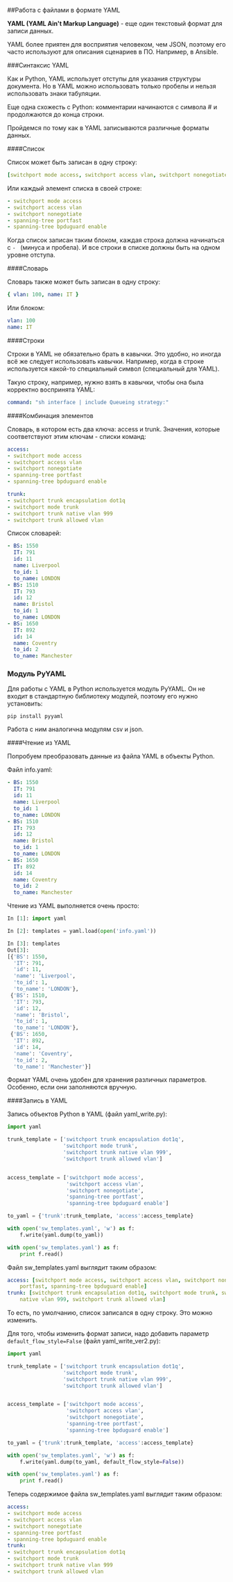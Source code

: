 ##Работа с файлами в формате YAML

__YAML (YAML Ain't Markup Language)__ - еще один текстовый формат для записи данных.

YAML более приятен для восприятия человеком, чем JSON, поэтому его часто используют для описания сценариев в ПО.
Например, в Ansible.

###Синтаксис YAML

Как и Python, YAML использует отступы для указания структуры документа.
Но в YAML можно использовать только пробелы и нельзя использовать знаки табуляции.

Еще одна схожесть с Python: комментарии начинаются с символа # и продолжаются до конца строки.


Пройдемся по тому как в YAML записываются различные форматы данных.

####Список

Список может быть записан в одну строку:
```yaml
[switchport mode access, switchport access vlan, switchport nonegotiate, spanning-tree portfast, spanning-tree bpduguard enable]
```

Или каждый элемент списка в своей строке:
```yaml
- switchport mode access
- switchport access vlan
- switchport nonegotiate
- spanning-tree portfast
- spanning-tree bpduguard enable
```

Когда список записан таким блоком, каждая строка должна начинаться с ```- ``` (минуса и пробела). И все строки в списке должны быть на одном уровне отступа.

####Словарь

Словарь также может быть записан в одну строку:
```yaml
{ vlan: 100, name: IT }
```

Или блоком:
```yaml
vlan: 100
name: IT
```

####Строки

Строки в YAML не обязательно брать в кавычки.
Это удобно, но иногда всё же следует использовать кавычки.
Например, когда в строке используется какой-то специальный символ (специальный для YAML).

Такую строку, например, нужно взять в кавычки, чтобы она была корректно воспринята YAML:
```yaml
command: "sh interface | include Queueing strategy:"
```

####Комбинация элементов

Словарь, в котором есть два ключа: access и trunk.
Значения, которые соответствуют этим ключам - списки команд:
```yaml
access:
- switchport mode access
- switchport access vlan
- switchport nonegotiate
- spanning-tree portfast
- spanning-tree bpduguard enable

trunk:
- switchport trunk encapsulation dot1q
- switchport mode trunk
- switchport trunk native vlan 999
- switchport trunk allowed vlan
```

Список словарей:
```yaml
- BS: 1550
  IT: 791
  id: 11
  name: Liverpool
  to_id: 1
  to_name: LONDON
- BS: 1510
  IT: 793
  id: 12
  name: Bristol
  to_id: 1
  to_name: LONDON
- BS: 1650
  IT: 892
  id: 14
  name: Coventry
  to_id: 2
  to_name: Manchester
```

### Модуль PyYAML

Для работы с YAML в Python используется модуль PyYAML.
Он не входит в стандартную библиотеку модулей, поэтому его нужно установить:
```
pip install pyyaml
```

Работа с ним аналогична модулям csv и json.

####Чтение из YAML

Попробуем преобразовать данные из файла YAML в объекты Python.

Файл info.yaml:
```yaml
- BS: 1550
  IT: 791
  id: 11
  name: Liverpool
  to_id: 1
  to_name: LONDON
- BS: 1510
  IT: 793
  id: 12
  name: Bristol
  to_id: 1
  to_name: LONDON
- BS: 1650
  IT: 892
  id: 14
  name: Coventry
  to_id: 2
  to_name: Manchester
```

Чтение из YAML выполняется очень просто:
```python
In [1]: import yaml

In [2]: templates = yaml.load(open('info.yaml'))

In [3]: templates
Out[3]:
[{'BS': 1550,
  'IT': 791,
  'id': 11,
  'name': 'Liverpool',
  'to_id': 1,
  'to_name': 'LONDON'},
 {'BS': 1510,
  'IT': 793,
  'id': 12,
  'name': 'Bristol',
  'to_id': 1,
  'to_name': 'LONDON'},
 {'BS': 1650,
  'IT': 892,
  'id': 14,
  'name': 'Coventry',
  'to_id': 2,
  'to_name': 'Manchester'}]
```

Формат YAML очень удобен для хранения различных параметров.
Особенно, если они заполняются вручную.


####Запись в YAML

Запись объектов Python в YAML (файл yaml_write.py):
```python
import yaml

trunk_template = ['switchport trunk encapsulation dot1q',
                  'switchport mode trunk',
                  'switchport trunk native vlan 999',
                  'switchport trunk allowed vlan']


access_template = ['switchport mode access',
                   'switchport access vlan',
                   'switchport nonegotiate',
                   'spanning-tree portfast',
                   'spanning-tree bpduguard enable']

to_yaml = {'trunk':trunk_template, 'access':access_template}

with open('sw_templates.yaml', 'w') as f:
    f.write(yaml.dump(to_yaml))

with open('sw_templates.yaml') as f:
    print f.read()

```

Файл sw_templates.yaml выглядит таким образом:
```yaml
access: [switchport mode access, switchport access vlan, switchport nonegotiate, spanning-tree
    portfast, spanning-tree bpduguard enable]
trunk: [switchport trunk encapsulation dot1q, switchport mode trunk, switchport trunk
    native vlan 999, switchport trunk allowed vlan]
```

То есть, по умолчанию, список записался в одну строку.
Это можно изменить.

Для того, чтобы изменить формат записи, надо добавить параметр ```default_flow_style=False``` (файл yaml_write_ver2.py):
```python
import yaml

trunk_template = ['switchport trunk encapsulation dot1q',
                  'switchport mode trunk',
                  'switchport trunk native vlan 999',
                  'switchport trunk allowed vlan']


access_template = ['switchport mode access',
                   'switchport access vlan',
                   'switchport nonegotiate',
                   'spanning-tree portfast',
                   'spanning-tree bpduguard enable']

to_yaml = {'trunk':trunk_template, 'access':access_template}

with open('sw_templates.yaml', 'w') as f:
    f.write(yaml.dump(to_yaml, default_flow_style=False))

with open('sw_templates.yaml') as f:
    print f.read()
```

Теперь содержимое файла sw_templates.yaml выглядит таким образом:
```yaml
access:
- switchport mode access
- switchport access vlan
- switchport nonegotiate
- spanning-tree portfast
- spanning-tree bpduguard enable
trunk:
- switchport trunk encapsulation dot1q
- switchport mode trunk
- switchport trunk native vlan 999
- switchport trunk allowed vlan
```

